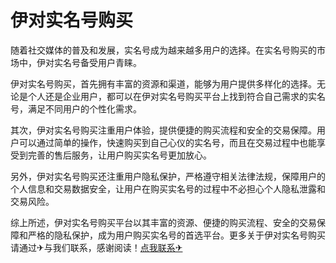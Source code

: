 # 伊对实名号购买

随着社交媒体的普及和发展，实名号成为越来越多用户的选择。在实名号购买的市场中，伊对实名号备受用户青睐。

伊对实名号购买，首先拥有丰富的资源和渠道，能够为用户提供多样化的选择。无论是个人还是企业用户，都可以在伊对实名号购买平台上找到符合自己需求的实名号，满足不同用户的个性化需求。

其次，伊对实名号购买注重用户体验，提供便捷的购买流程和安全的交易保障。用户可以通过简单的操作，快速购买到自己心仪的实名号，而且在交易过程中也能享受到完善的售后服务，让用户购买实名号更加放心。

另外，伊对实名号购买还注重用户隐私保护，严格遵守相关法律法规，保障用户的个人信息和交易数据安全，让用户在购买实名号的过程中不必担心个人隐私泄露和交易风险。

综上所述，伊对实名号购买平台以其丰富的资源、便捷的购买流程、安全的交易保障和严格的隐私保护，成为用户购买实名号的首选平台。更多关于伊对实名号购买 请通过✈与我们联系，感谢阅读！[点我联系✈](https://en.G208.com)